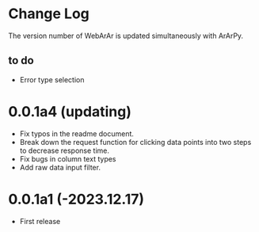 # Change Log

The version number of WebArAr is updated simultaneously with ArArPy.

## to do

* Error type selection 


# 0.0.1a4 (updating)

* Fix typos in the readme document.
* Break down the request function for clicking data points into two steps to decrease response time.
* Fix bugs in column text types
* Add raw data input filter.

# 0.0.1a1 (-2023.12.17)

* First release
